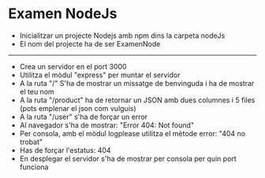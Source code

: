 # Examen NodeJs

- Inicialitzar un projecte Nodejs amb npm dins la carpeta nodeJs
- El nom del projecte ha de ser ExamenNode
---
- Crea un servidor en el port 3000
- Utilitza el mòdul "express" per muntar el servidor
- A la ruta "/" S'ha de mostrar un missatge de benvinguda i ha de mostrar el teu nom
- A la ruta "/product" ha de retornar un JSON amb dues columnes i 5 files (pots emplenar el json com vulguis)
- A la ruta "/user" s'ha de forçar un error
- Al navegador s'ha de mostrar: "Error 404: Not found"
- Per consola, amb el mòdul logplease utilitza el mètode error: "404 no trobat"
- Has de forçar l'estatus: 404
- En desplegar el servidor s'ha de mostrar per consola per quin port funciona